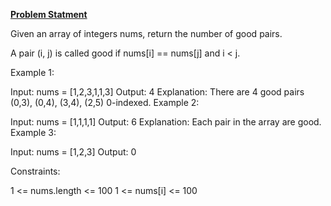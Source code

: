 **[Problem Statment](https://leetcode.com/problems/number-of-good-pairs/)**

Given an array of integers nums, return the number of good pairs.

A pair (i, j) is called good if nums[i] == nums[j] and i < j.

Example 1:

Input: nums = [1,2,3,1,1,3]
Output: 4
Explanation: There are 4 good pairs (0,3), (0,4), (3,4), (2,5) 0-indexed.
Example 2:

Input: nums = [1,1,1,1]
Output: 6
Explanation: Each pair in the array are good.
Example 3:

Input: nums = [1,2,3]
Output: 0
 

Constraints:

1 <= nums.length <= 100
1 <= nums[i] <= 100